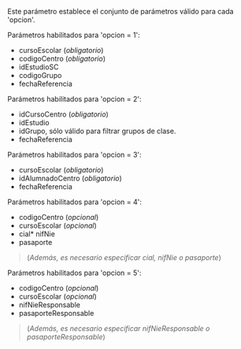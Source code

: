 Este parámetro establece el conjunto de parámetros válido para cada 'opcion'.

Parámetros habilitados para 'opcion = 1': 

* cursoEscolar (_obligatorio_)
* codigoCentro (_obligatorio_)
* idEstudioSC
* codigoGrupo
* fechaReferencia

Parámetros habilitados para 'opcion = 2': 

* idCursoCentro (_obligatorio_)
* idEstudio
* idGrupo, sólo válido para filtrar grupos de clase.
* fechaReferencia

Parámetros habilitados para 'opcion = 3':

* cursoEscolar (_obligatorio_)
* idAlumnadoCentro (_obligatorio_)
* fechaReferencia

Parámetros habilitados para 'opcion = 4': 

* codigoCentro (_opcional_)
* cursoEscolar (_opcional_)
* cial* nifNie 
* pasaporte

> (_Además, es necesario especificar cial, nifNie o pasaporte_)

Parámetros habilitados para 'opcion = 5': 

* codigoCentro (_opcional_)
* cursoEscolar (_opcional_)
* nifNieResponsable
* pasaporteResponsable

> (_Además, es necesario especificar nifNieResponsable o pasaporteResponsable_)
